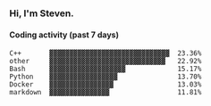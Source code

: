 ### Hi, I'm Steven.

#### Coding activity (past 7 days)
```
C++       ▓▓▓▓▓▓▓▓▓▓▓▓▓▓▓▓▓▓▓▓▓▓▓▓▓▓▓▓▓▓  23.36%
other     ▓▓▓▓▓▓▓▓▓▓▓▓▓▓▓▓▓▓▓▓▓▓▓▓▓▓▓▓▓   22.92%
Bash      ▓▓▓▓▓▓▓▓▓▓▓▓▓▓▓▓▓▓▓             15.17%
Python    ▓▓▓▓▓▓▓▓▓▓▓▓▓▓▓▓▓               13.70%
Docker    ▓▓▓▓▓▓▓▓▓▓▓▓▓▓▓▓                13.03%
markdown  ▓▓▓▓▓▓▓▓▓▓▓▓▓▓▓                 11.81%
```
